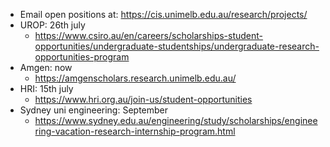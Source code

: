 - Email open positions at: https://cis.unimelb.edu.au/research/projects/
- UROP: 26th july
	- https://www.csiro.au/en/careers/scholarships-student-opportunities/undergraduate-studentships/undergraduate-research-opportunities-program
- Amgen: now
	- https://amgenscholars.research.unimelb.edu.au/
- HRI: 15th july
	- https://www.hri.org.au/join-us/student-opportunities
- Sydney uni engineering: September
	- https://www.sydney.edu.au/engineering/study/scholarships/engineering-vacation-research-internship-program.html